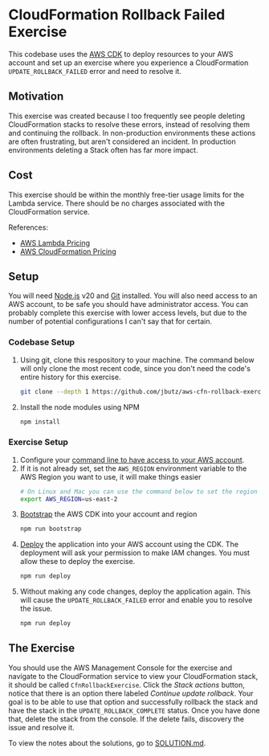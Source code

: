 # CloudFormation Rollback Failed Exercise

This codebase uses the [AWS CDK](https://docs.aws.amazon.com/cdk/v2/guide/home.html) to deploy resources to your AWS account and set up an exercise where you experience a CloudFormation `UPDATE_ROLLBACK_FAILED` error and need to resolve it.

## Motivation

This exercise was created because I too frequently see people deleting CloudFormation stacks to resolve these errors, instead of resolving them and continuing the rollback. In non-production environments these actions are often frustrating, but aren't considered an incident. In production environments deleting a Stack often has far more impact.

## Cost

This exercise should be within the monthly free-tier usage limits for the Lambda service. There should be no charges associated with the CloudFormation service.

References:

- [AWS Lambda Pricing](https://aws.amazon.com/lambda/pricing/)
- [AWS CloudFormation Pricing](https://aws.amazon.com/cloudformation/pricing/)

## Setup

You will need [Node.js](https://nodejs.org/en) v20 and [Git](https://git-scm.com/) installed. You will also need access to an AWS account, to be safe you should have administrator access. You can probably complete this exercise with lower access levels, but due to the number of potential configurations I can't say that for certain.

### Codebase Setup

1. Using git, clone this respository to your machine. The command below will only clone the most recent code, since you don't need the code's entire history for this exercise.
   ```bash
   git clone --depth 1 https://github.com/jbutz/aws-cfn-rollback-exercise.git
   ```
2. Install the node modules using NPM
   ```bash
   npm install
   ```

### Exercise Setup

1. Configure your [command line to have access to your AWS account](https://docs.aws.amazon.com/cli/latest/userguide/cli-chap-authentication.html).
2. If it is not already set, set the `AWS_REGION` environment variable to the AWS Region you want to use, it will make things easier
   ```bash
   # On Linux and Mac you can use the command below to set the region to US East 2 (Ohio)
   export AWS_REGION=us-east-2
   ```
3. [Bootstrap](https://docs.aws.amazon.com/cdk/v2/guide/bootstrapping-env.html) the AWS CDK into your account and region
   ```bash
   npm run bootstrap
   ```
4. [Deploy](https://docs.aws.amazon.com/cdk/v2/guide/deploy.html) the application into your AWS account using the CDK. The deployment will ask your permission to make IAM changes. You must allow these to deploy the exercise.
   ```bash
   npm run deploy
   ```
5. Without making any code changes, deploy the application again. This will cause the `UPDATE_ROLLBACK_FAILED` error and enable you to resolve the issue.
   ```bash
   npm run deploy
   ```

## The Exercise

You should use the AWS Management Console for the exercise and navigate to the CloudFormation service to view your CloudFormation stack, it should be called `CfnRollbackExercise`. Click the _Stack actions_ button, notice that there is an option there labeled _Continue update rollback_. Your goal is to be able to use that option and successfully rollback the stack and have the stack in the `UPDATE_ROLLBACK_COMPLETE` status. Once you have done that, delete the stack from the console. If the delete fails, discovery the issue and resolve it.

To view the notes about the solutions, go to [SOLUTION.md](./SOLUTION.md).
